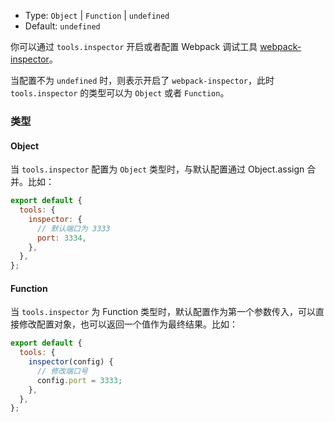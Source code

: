 - Type: `Object` | `Function` | `undefined`
- Default: `undefined`

你可以通过 `tools.inspector` 开启或者配置 Webpack 调试工具 [webpack-inspector](https://github.com/modern-js-dev/webpack-inspector)。

当配置不为 `undefined` 时，则表示开启了 `webpack-inspector`，此时 `tools.inspector` 的类型可以为 `Object` 或者 `Function`。

### 类型

#### Object

当 `tools.inspector` 配置为 `Object` 类型时，与默认配置通过 Object.assign 合并。比如：

```js
export default {
  tools: {
    inspector: {
      // 默认端口为 3333
      port: 3334,
    },
  },
};
```

#### Function

当 `tools.inspector` 为 Function 类型时，默认配置作为第一个参数传入，可以直接修改配置对象，也可以返回一个值作为最终结果。比如：

```js
export default {
  tools: {
    inspector(config) {
      // 修改端口号
      config.port = 3333;
    },
  },
};
```

